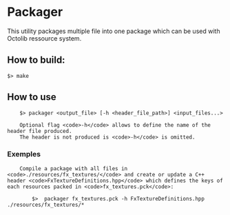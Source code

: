 # Packager

This utility packages multiple file into one package which
can be used with Octolib ressource system.

## How to build:

    $> make
## How to use

	    $> packager <output_file> [-h <header_file_path>] <input_files...>
		    
		Optional flag <code>-h</code> allows to define the name of the header file produced.  
		The header is not produced is <code>-h</code> is omitted.

### Exemples
		Compile a package with all files in <code>./resources/fx_textures/</code> and create or update a C++ header <code>FxTextureDefinitions.hpp</code> which defines the keys of each resources packed in <code>fx_textures.pck</code>:

		    $>  packager fx_textures.pck -h FxTextureDefinitions.hpp ./resources/fx_textures/*
